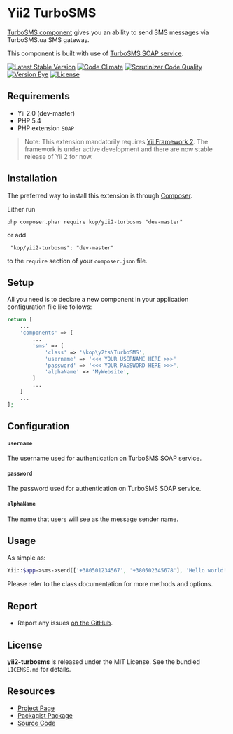 Yii2 TurboSMS
=============

[TurboSMS component](http://kop.github.io/yii2-turbosms) gives you an ability to send SMS messages via TurboSMS.ua SMS gateway.

This component is built with use of [TurboSMS SOAP service](http://turbosms.ua/soap.html).

[![Latest Stable Version](https://poser.pugx.org/kop/yii2-turbosms/v/stable.svg)](https://packagist.org/packages/kop/yii2-turbosms)
[![Code Climate](https://codeclimate.com/github/kop/yii2-turbosms.png)](https://codeclimate.com/github/kop/yii2-turbosms)
[![Scrutinizer Code Quality](https://scrutinizer-ci.com/g/kop/yii2-turbosms/badges/quality-score.png?b=master)](https://scrutinizer-ci.com/g/kop/yii2-turbosms/?branch=master)
[![Version Eye](https://www.versioneye.com/php/kop:yii2-turbosms/badge.svg)](https://www.versioneye.com/php/kop:yii2-turbosms)
[![License](https://poser.pugx.org/kop/yii2-turbosms/license.svg)](https://packagist.org/packages/kop/yii2-turbosms)

## Requirements

- Yii 2.0 (dev-master)
- PHP 5.4
- PHP extension `SOAP`

> Note:
This extension mandatorily requires [Yii Framework 2](https://github.com/yiisoft/yii2).
The framework is under active development and there are now stable release of Yii 2 for now.


## Installation

The preferred way to install this extension is through [Composer](http://getcomposer.org/).

Either run

``` php composer.phar require kop/yii2-turbosms "dev-master" ```

or add

``` "kop/yii2-turbosms": "dev-master"```

to the `require` section of your `composer.json` file.


## Setup

All you need is to declare a new component in your application configuration file like follows:

```php
return [
    ...
    'components' => [
        ...
        'sms' => [
            'class' => '\kop\y2ts\TurboSMS',
            'username' => '<<< YOUR USERNAME HERE >>>'
            'password' => '<<< YOUR PASSWORD HERE >>>',
            'alphaName' => 'MyWebsite',
        ]
        ...
    ]
    ...
];
```


## Configuration

#### `username`

The username used for authentication on TurboSMS SOAP service.

#### `password`

The password used for authentication on TurboSMS SOAP service.

#### `alphaName`

The name that users will see as the message sender name.

## Usage

As simple as:

```php
Yii::$app->sms->send(['+380501234567', '+380502345678'], 'Hello world!');
```

Please refer to the class documentation for more methods and options.

## Report

- Report any issues [on the GitHub](https://github.com/kop/yii2-scroll-pager/issues).


## License

**yii2-turbosms** is released under the MIT License. See the bundled `LICENSE.md` for details.


## Resources

- [Project Page](http://kop.github.io/yii2-turbosms)
- [Packagist Package](https://packagist.org/packages/kop/yii2-turbosms)
- [Source Code](https://github.com/kop/yii2-turbosms)